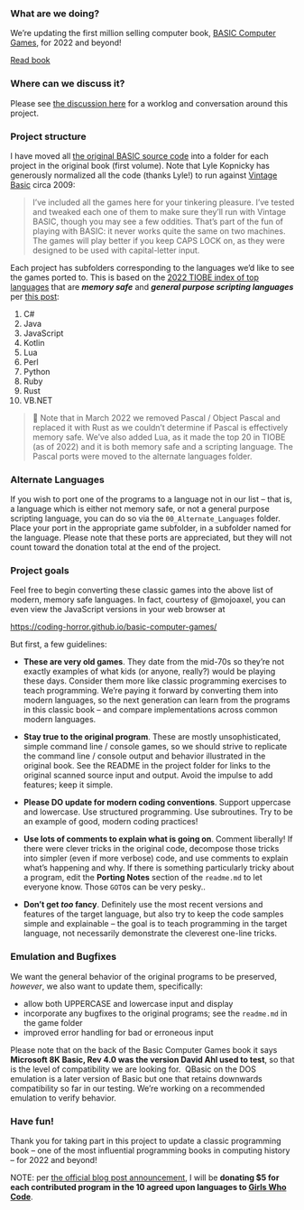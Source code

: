 ### What are we doing?

We’re updating the first million selling computer book, [BASIC Computer Games](https://en.wikipedia.org/wiki/BASIC_Computer_Games), for 2022 and beyond!

[Read book](https://annarchive.com/files/Basic_Computer_Games_Microcomputer_Edition.pdf)

### Where can we discuss it?

Please see [the discussion here](https://discourse.codinghorror.com/t/-/7927) for a worklog and conversation around this project.

### Project structure

I have moved all [the original BASIC source code](http://www.vintage-basic.net/games.html) into a folder for each project in the original book (first volume). Note that Lyle Kopnicky has generously normalized all the code (thanks Lyle!) to run against [Vintage Basic](http://www.vintage-basic.net/download.html) circa 2009:

> I’ve included all the games here for your tinkering pleasure. I’ve tested and tweaked each one of them to make sure they’ll run with Vintage BASIC, though you may see a few oddities. That’s part of the fun of playing with BASIC: it never works quite the same on two machines. The games will play better if you keep CAPS LOCK on, as they were designed to be used with capital-letter input.

Each project has subfolders corresponding to the languages we’d like to see the games ported to. This is based on the [2022 TIOBE index of top languages](https://www.tiobe.com/tiobe-index/) that are _**memory safe**_ and _**general purpose scripting languages**_ per [this post](https://discourse.codinghorror.com/t/-/7927/34):

1. C# 
2. Java
3. JavaScript
4. Kotlin
5. Lua
6. Perl
7. Python
8. Ruby
9. Rust
10. VB.NET

> 📢 Note that in March 2022 we removed Pascal / Object Pascal and replaced it with Rust as we couldn’t determine if Pascal is effectively memory safe. We’ve also added Lua, as it made the top 20 in TIOBE (as of 2022) and it is both memory safe and a scripting language. The Pascal ports were moved to the alternate languages folder.

### Alternate Languages

If you wish to port one of the programs to a language not in our list – that is, a language which is either not memory safe, or not a general purpose scripting language, you can do so via the `00_Alternate_Languages` folder. Place your port in the appropriate game subfolder, in a subfolder named for the language. Please note that these ports are appreciated, but they will not count toward the donation total at the end of the project.

### Project goals

Feel free to begin converting these classic games into the above list of modern, memory safe languages. In fact, courtesy of @mojoaxel, you can even view the JavaScript versions in your web browser at

https://coding-horror.github.io/basic-computer-games/

But first, a few guidelines:

- **These are very old games**. They date from the mid-70s so they’re not exactly examples of what kids (or anyone, really?) would be playing these days. Consider them more like classic programming exercises to teach programming.  We’re paying it forward by converting them into modern languages, so the next generation can learn from the programs in this classic book – and compare implementations across common modern languages.

- **Stay true to the original program**. These are mostly unsophisticated, simple command line / console games, so we should strive to replicate the command line / console output and behavior illustrated in the original book. See the README in the project folder for links to the original scanned source input and output. Avoid the impulse to add features; keep it simple.

- **Please DO update for modern coding conventions**. Support uppercase and lowercase. Use structured programming. Use subroutines. Try to be an example of good, modern coding practices!

- **Use lots of comments to explain what is going on**. Comment liberally! If there were clever tricks in the original code, decompose those tricks into simpler (even if more verbose) code, and use comments to explain what’s happening and why. If there is something particularly tricky about a program, edit the **Porting Notes** section of the `readme.md` to let everyone know. Those `GOTO`s can be very pesky..

- **Don’t get _too_ fancy**. Definitely use the most recent versions and features of the target language, but also try to keep the code samples simple and explainable – the goal is to teach programming in the target language, not necessarily demonstrate the cleverest one-line tricks.

### Emulation and Bugfixes

We want the general behavior of the original programs to be preserved, _however_, we also want to update them, specifically:

- allow both UPPERCASE and lowercase input and display
- incorporate any bugfixes to the original programs; see the `readme.md` in the game folder
- improved error handling for bad or erroneous input

Please note that on the back of the Basic Computer Games book it says **Microsoft 8K Basic, Rev 4.0 was the version David Ahl used to test**, so that is the level of compatibility we are looking for.  QBasic on the DOS emulation is a later version of Basic but one that retains downwards compatibility so far in our testing. We’re working on a recommended emulation to verify behavior.

### Have fun!

Thank you for taking part in this project to update a classic programming book – one of the most influential programming books in computing history – for 2022 and beyond!

NOTE: per [the official blog post announcement](https://blog.codinghorror.com/updating-the-single-most-influential-book-of-the-basic-era/), I will be **donating $5 for each contributed program in the 10 agreed upon languages to [Girls Who Code](https://girlswhocode.com/)**.
